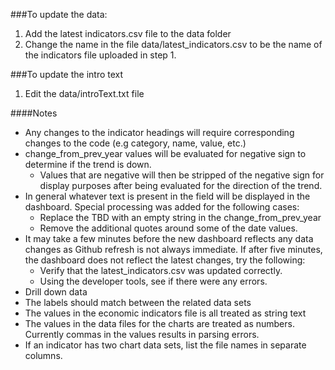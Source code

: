 ###To update the data:

1. Add the latest indicators.csv file to the data folder
2. Change the name in the file data/latest_indicators.csv to be the name of the indicators file uploaded in step 1.

###To update the intro text
1. Edit the data/introText.txt file

####Notes

* Any changes to the indicator headings will require corresponding changes to the code (e.g category, name, value, etc.)
* change_from_prev_year values will be evaluated for negative sign to determine if the trend is down.  
  * Values that are negative will then be stripped of the negative sign for display purposes after being evaluated for the direction of the trend.  
* In general whatever text is present in the field will be displayed in the dashboard.  Special processing was added for the following cases:
  * Replace the TBD with an empty string in the change_from_prev_year
  * Remove the additional quotes around some of the date values.  
* It may take a few minutes before the new dashboard reflects any data changes as Github refresh is not always immediate.  If after five minutes, the dashboard does not reflect the latest changes, try the following:
  * Verify that the latest_indicators.csv was updated correctly. 
  * Using the developer tools, see if there were any errors.
* Drill down data
 * The labels should match between the related data sets
* The values in the economic indicators file is all treated as string text
* The values in the data files for the charts are treated as numbers.  Currently commas in the values results in parsing errors.
* If an indicator has two chart data sets, list the file names in separate columns.
